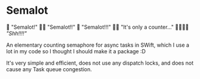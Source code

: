 # Semalot

 👨 "Semalot!"
 👨‍🦱 "Semalot!!"
 👴 "Semalot!!!"
 🤦‍♀️ "It's only a counter…"
 👨👨‍🦱👴 _"Shh!!!!"_

An elementary counting semaphore for async tasks in SWift, which I use a lot in my code so I thought I should make it a package :D

It's very simple and efficient, does not use any dispatch locks, and does not cause any Task queue congestion.
